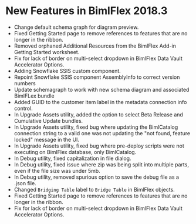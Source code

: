 # New Features in BimlFlex 2018.3

* Change default schema graph for diagram preview.
* Fixed Getting Started page to remove references to features that are no longer in the ribbon.
* Removed orphaned Additional Resources from the BimlFlex Add-in Getting Started worksheet.
* Fix for lack of border on multi-select dropdown in BimlFlex Data Vault Accelerator Options.
* Adding Snowflake SSIS custom component.
* Repoint Snowflake SSIS component AssemblyInfo to correct version numbers
* Update schemagraph to work with new schema diagram and associated BimlFLex bundle
* Added GUID to the customer item label in the metadata connection info control.
* In Upgrade Assets utility, added the option to select Beta Release and Cumulative Update bundles.
* In Upgrade Assets utility, fixed bug where updating the BimlCatalog connection string to a valid one was not updating the "not found, feature locked" message in the UI.
* In Upgrade Assets utility, fixed bug where pre-deploy scripts were not executing on BimlFlex database, only BimlCatalog.
* In Debug utility, fixed capitalization in file dialog.
* In Debug utility, fixed issue where zip was being split into multiple parts, even if the file size was under 5mb.
* In Debug utility, removed spurious option to save the debug file as a .json file.
* Changed `Bridging Table` label to `Bridge Table` in BimlFlex objects.
* Fixed Getting Started page to remove references to features that are no longer in the ribbon.
* Fix for lack of border on multi-select dropdown in BimlFlex Data Vault Accelerator Options.
